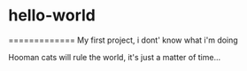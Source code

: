 # hello-world
=============
My first project, i dont' know what i'm doing 

Hooman cats will rule the world, it's just a matter of time...
